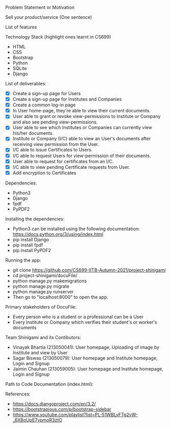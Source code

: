 Problem Statement or Motivation


Sell your product/service (One sentence)


List of features


Technology Stack (highlight ones learnt in CS699)
- HTML
- CSS
- Bootstrap
- Python
- SQLite
- Django


List of deliverables:
- [x] Create a sign-up page for Users
- [x] Create a sign-up page for Institutes and Companies
- [x] Create a common log-in page
- [x] In User home-page, they're able to view their current documents.
- [x] User able to grant or revoke view-permissions to Institute or Company and also see pending view-permissions.
- [x] User able to see which Institutes or Companies can currently view his/her documents.
- [x] Institute or Company (I/C) able to view an User's documents after receiving view permission from the User.
- [x] I/C able to issue Certificates to Users.
- [x] I/C able to request Users for view-permission of their documents.
- [x] User able to request for certificates from an I/C.
- [x] I/C able to view pending Certificate requests from User.
- [x] Add encryption to Certificates

Dependencies:
- Python3
- Django
- fpdf 
- PyPDF2

Installing the dependencies:
- Python3 can be installed using the following documentation: https://docs.python.org/3/using/index.html
- pip install Django
- pip install fpdf
- pip install PyPDF2

Running the app:
- git clone https://github.com/CS699-IITB-Autumn-2021/project-shinigami
- cd project-shinigami/docuFile/
- python manage.py makemigrations
- python manage.py migrate
- python manage.py runserver
- Then go to "localhost:8000" to open the app.

Primary stakeholders of DocuFile:
- Every person who is a student or a professional can be a User
- Every Institute or Company which verifies their student's or worker's documents

Team Shinigami and its Contibutors:
- Vinayak Bhartia (213050041): User homepage, Uploading of image by Institute and view by User <br />
- Sagar Biswas (213050079): User homepage and Institute homepage, Login and Signup <br />
- Jaimin Chauhan (213059005): User homepage and Institute homepage, Login and Signup <br />

Path to Code Documentation (index.html):


References:
- https://docs.djangoproject.com/en/3.2/
- https://bootstrapious.com/p/bootstrap-sidebar
- https://www.youtube.com/playlist?list=PL-51WBLyFTg2vW-_6XBoUpE7vpmoR3ztO
